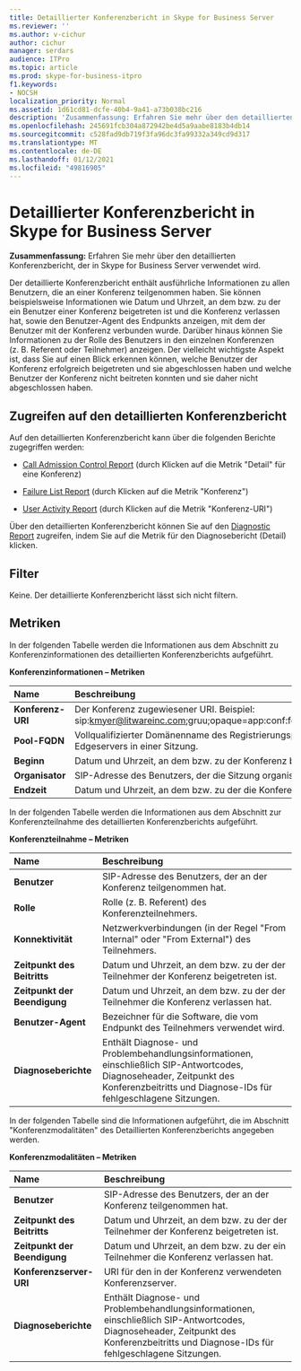 ```yaml
---
title: Detaillierter Konferenzbericht in Skype for Business Server
ms.reviewer: ''
ms.author: v-cichur
author: cichur
manager: serdars
audience: ITPro
ms.topic: article
ms.prod: skype-for-business-itpro
f1.keywords:
- NOCSH
localization_priority: Normal
ms.assetid: 1d61cd81-dcfe-40b4-9a41-a73b038bc216
description: 'Zusammenfassung: Erfahren Sie mehr über den detaillierten Konferenzbericht, der in Skype for Business Server verwendet wird.'
ms.openlocfilehash: 245691fcb304a872942be4d5a9aabe8183b4db14
ms.sourcegitcommit: c528fad9db719f3fa96dc3fa99332a349cd9d317
ms.translationtype: MT
ms.contentlocale: de-DE
ms.lasthandoff: 01/12/2021
ms.locfileid: "49816905"
---
```

# <a name="conference-detail-report-in-skype-for-business-server"></a>Detaillierter Konferenzbericht in Skype for Business Server

**Zusammenfassung:** Erfahren Sie mehr über den detaillierten Konferenzbericht, der in Skype for Business Server verwendet wird.

Der detaillierte Konferenzbericht enthält ausführliche Informationen zu allen Benutzern, die an einer Konferenz teilgenommen haben. Sie können beispielsweise Informationen wie Datum und Uhrzeit, an dem bzw. zu der ein Benutzer einer Konferenz beigetreten ist und die Konferenz verlassen hat, sowie den Benutzer-Agent des Endpunkts anzeigen, mit dem der Benutzer mit der Konferenz verbunden wurde. Darüber hinaus können Sie Informationen zu der Rolle des Benutzers in den einzelnen Konferenzen (z. B. Referent oder Teilnehmer) anzeigen. Der vielleicht wichtigste Aspekt ist, dass Sie auf einen Blick erkennen können, welche Benutzer der Konferenz erfolgreich beigetreten und sie abgeschlossen haben und welche Benutzer der Konferenz nicht beitreten konnten und sie daher nicht abgeschlossen haben.

## <a name="accessing-the-conference-detail-report"></a>Zugreifen auf den detaillierten Konferenzbericht

Auf den detaillierten Konferenzbericht kann über die folgenden Berichte zugegriffen werden:

- [Call Admission Control Report](call-admission-control-report.md) (durch Klicken auf die Metrik "Detail" für eine Konferenz)

- [Failure List Report](failure-list-report.md) (durch Klicken auf die Metrik "Konferenz")

- [User Activity Report](call-diagnostic-reports-per-user.md) (durch Klicken auf die Metrik "Konferenz-URI")

Über den detaillierten Konferenzbericht können Sie auf den [Diagnostic Report](diagnostic-report.md) zugreifen, indem Sie auf die Metrik für den Diagnosebericht (Detail) klicken.

## <a name="filters"></a>Filter

Keine. Der detaillierte Konferenzbericht lässt sich nicht filtern.

## <a name="metrics"></a>Metriken

In der folgenden Tabelle werden die Informationen aus dem Abschnitt zu Konferenzinformationen des detaillierten Konferenzberichts aufgeführt.

**Konferenzinformationen – Metriken**


| **Name**                 | **Beschreibung**                                                                                                            |
|:-------------------------|:---------------------------------------------------------------------------------------------------------------------------|
| **Konferenz-URI** <br/> | Der Konferenz zugewiesener URI. Beispiel:  <br/> sip:kmyer@litwareinc.com;gruu;opaque=app:conf:focus:id:drg2y8v4  <br/> |
| **Pool-FQDN** <br/>      | Vollqualifizierter Domänenname des Registrierungspools oder Edgeservers in einer Sitzung.  <br/>                             |
| **Beginn** <br/>     | Datum und Uhrzeit, an dem bzw. zu der Konferenz begann.  <br/>                                                                          |
| **Organisator** <br/>      | SIP-Adresse des Benutzers, der die Sitzung organisiert hat.  <br/>                                                               |
| **Endzeit** <br/>       | Datum und Uhrzeit, an dem bzw. zu der die Konferenz endete.  <br/>                                                                            |

In der folgenden Tabelle werden die Informationen aus dem Abschnitt zur Konferenzteilnahme des detaillierten Konferenzberichts aufgeführt.

**Konferenzteilnahme – Metriken**

|**Name**|**Beschreibung**|
|:-----|:-----|
|**Benutzer** <br/> |SIP-Adresse des Benutzers, der an der Konferenz teilgenommen hat.  <br/> |
|**Rolle** <br/> |Rolle (z. B. Referent) des Konferenzteilnehmers.  <br/> |
|**Konnektivität** <br/> |Netzwerkverbindungen (in der Regel "From Internal" oder "From External") des Teilnehmers.  <br/> |
|**Zeitpunkt des Beitritts** <br/> |Datum und Uhrzeit, an dem bzw. zu der der Teilnehmer der Konferenz beigetreten ist.  <br/> |
|**Zeitpunkt der Beendigung** <br/> |Datum und Uhrzeit, an dem bzw. zu der der Teilnehmer die Konferenz verlassen hat.  <br/> |
|**Benutzer-Agent** <br/> |Bezeichner für die Software, die vom Endpunkt des Teilnehmers verwendet wird.  <br/> |
|**Diagnoseberichte** <br/> |Enthält Diagnose- und Problembehandlungsinformationen, einschließlich SIP-Antwortcodes, Diagnoseheader, Zeitpunkt des Konferenzbeitritts und Diagnose-IDs für fehlgeschlagene Sitzungen.  <br/> |

In der folgenden Tabelle sind die Informationen aufgeführt, die im Abschnitt "Konferenzmodalitäten" des Detaillierten Konferenzberichts angegeben werden.

**Konferenzmodalitäten – Metriken**

|**Name**|**Beschreibung**|
|:-----|:-----|
|**Benutzer** <br/> |SIP-Adresse des Benutzers, der an der Konferenz teilgenommen hat.  <br/> |
|**Zeitpunkt des Beitritts** <br/> |Datum und Uhrzeit, an dem bzw. zu der der Teilnehmer der Konferenz beigetreten ist.  <br/> |
|**Zeitpunkt der Beendigung** <br/> |Datum und Uhrzeit, an dem bzw. zu der ein Teilnehmer die Konferenz verlassen hat.  <br/> |
|**Konferenzserver-URI** <br/> |URI für den in der Konferenz verwendeten Konferenzserver.  <br/> |
|**Diagnoseberichte** <br/> |Enthält Diagnose- und Problembehandlungsinformationen, einschließlich SIP-Antwortcodes, Diagnoseheader, Zeitpunkt des Konferenzbeitritts und Diagnose-IDs für fehlgeschlagene Sitzungen.  <br/> |


